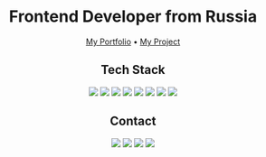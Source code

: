 <h1 align="center">Frontend Developer from Russia</h1>

<p align="center">
  <a href="link_to_your_portfolio" target="_blank">My Portfolio</a> •
  <a href="link_to_your_project" target="_blank">My Project</a>
</p>

<h2 align="center">Tech Stack</h2>

<p align="center">
  <img src="https://img.shields.io/badge/JavaScript-323330?style=for-the-badge&logo=javascript&logoColor=F7DF1E">
  <img src="https://img.shields.io/badge/TypeScript-007ACC?style=for-the-badge&logo=typescript&logoColor=white">
  <img src="https://img.shields.io/badge/HTML5-E34F26?style=for-the-badge&logo=html5&logoColor=white">
  <img src="https://img.shields.io/badge/CSS3-1572B6?style=for-the-badge&logo=css3&logoColor=white">
  <img src="https://img.shields.io/badge/React-20232A?style=for-the-badge&logo=react&logoColor=61DAFB">
  <img src="https://img.shields.io/badge/Next.js-000000?style=for-the-badge&logo=nextdotjs&logoColor=white">
  <img src="https://img.shields.io/badge/Node.js-339933?style=for-the-badge&logo=nodedotjs&logoColor=white">
  <img src="https://img.shields.io/badge/GraphQL-E10098?style=for-the-badge&logo=graphql&logoColor=white">
</p>

<h2 align="center">Contact</h2>

<p align="center">
  <a href="link_to_your_vk" target="_blank"><img src="https://img.shields.io/badge/VK-4680C2?style=for-the-badge&logo=vk&logoColor=white"></a>
  <a href="link_to_your_telegram" target="_blank"><img src="https://img.shields.io/badge/Telegram-2CA5E0?style=for-the-badge&logo=telegram&logoColor=white"></a>
  <a href="link_to_your_discord" target="_blank"><img src="https://img.shields.io/badge/Discord-7289DA?style=for-the-badge&logo=discord&logoColor=white"></a>
  <a href="link_to_your_github" target="_blank"><img src="https://img.shields.io/badge/GitHub-181717?style=for-the-badge&logo=github&logoColor=white"></a>
</p>

